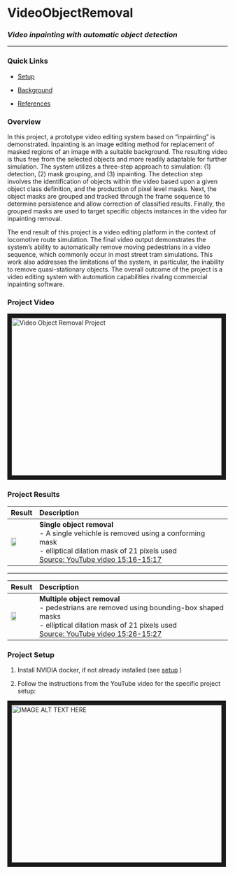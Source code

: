 # VideoObjectRemoval
### *Video inpainting with automatic object detection*
---

### Quick Links ###

  - [Setup](./SETUP.md)
  
  - [Background](./DESCRIPTION.md)
  
  - [References](./REFERENCES.md)

### Overview
In this project, a prototype video editing system based on “inpainting” is demonstrated. Inpainting is an image editing method for replacement of masked regions of an image with a suitable background. The resulting video is thus free from the selected objects and more readily adaptable for further simulation. The system utilizes a three-step approach to simulation: (1) detection, (2) mask grouping, and (3) inpainting. The detection step involves the identification of objects within the video based upon a given object class definition, and the production of pixel level masks. Next, the object masks are grouped and tracked through the frame sequence to determine persistence and allow correction of classified results. Finally, the grouped masks are used to target specific objects instances in the video for inpainting removal.

The end result of this project is a video editing platform in the context of locomotive route simulation. The final video output demonstrates the system’s ability to automatically remove moving pedestrians in a video sequence, which commonly occur in most street tram simulations. This work also addresses the limitations of the system, in particular, the inability to remove quasi-stationary objects. The overall outcome of the project is a video editing system with automation capabilities rivaling commercial inpainting software.

### Project Video

<a href="http://www.youtube.com/watch?feature=player_embedded&v=sABfRj50FK4
  " target="_blank"><img src="http://img.youtube.com/vi/sABfRj50FK4/0.jpg" 
  alt="Video Object Removal Project" width="480" height="360" border="10"/>
</a>

### Project Results

| Result | Description  |
| ------ |:------------ |
| <img src="assets/CCCar_org_seq_inp_vert.gif" style="width:50%"/>  | **Single object removal** <br> - A single vehichle is removed using a conforming mask <br> - elliptical dilation mask of 21 pixels used <br> <a href="https://www.youtube.com/watch?v=GUJq84gjvM4&t=398s">Source: YouTube video 15:16-15:17</a>|    

---

| Result | Description  |
| ------ |:------------ |
| <img src="assets/CCperson_org_seq_inp_vert.gif" style="width:50%"/>  | **Multiple object removal** <br> - pedestrians are removed using bounding-box shaped masks  <br> - elliptical dilation mask of 21 pixels used <br> <a href="https://www.youtube.com/watch?v=GUJq84gjvM4&t=398s">Source: YouTube video 15:26-15:27</a> |

### Project Setup

1. Install NVIDIA docker, if not already installed (see [setup](./SETUP.md) )

2. Follow the instructions from the YouTube video for the specific project setup:

<a href="http://www.youtube.com/watch?feature=player_embedded&v=YvSXwaDaxGA
" target="_blank"><img src="http://img.youtube.com/vi/YvSXwaDaxGA/0.jpg" 
alt="IMAGE ALT TEXT HERE" width="480" height="360" border="10" /></a>


